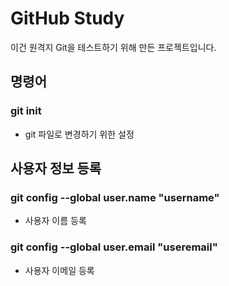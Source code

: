 # GitHub Study
이건 원격지 Git을 테스트하기 위해 만든 프로젝트입니다.

## 명령어 

### git init 
- git 파일로 변경하기 위한 설정
## 사용자 정보 등록
### git config --global user.name "username"
- 사용자 이름 등록
### git config --global user.email "useremail"
- 사용자 이메일 등록
